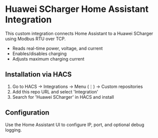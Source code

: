 # Huawei SCharger Home Assistant Integration

This custom integration connects Home Assistant to a Huawei SCharger using Modbus RTU over TCP.

- Reads real-time power, voltage, and current
- Enables/disables charging
- Adjusts maximum charging current

## Installation via HACS

1. Go to HACS → Integrations → Menu (⋮) → Custom repositories
2. Add this repo URL and select 'Integration'
3. Search for 'Huawei SCharger' in HACS and install

## Configuration
Use the Home Assistant UI to configure IP, port, and optional debug logging.